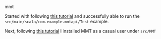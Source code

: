 mmt

Started with following [this tutorial](https://uniformal.github.io/doc/tutorials/applications/getting-started.html) and successfully able to run the `src/main/scala/com.example.mmtapi/Test` example.

Next, following [this tutorial](https://uniformal.github.io/doc/setup/) I installed MMT as a casual user under `src/MMT`